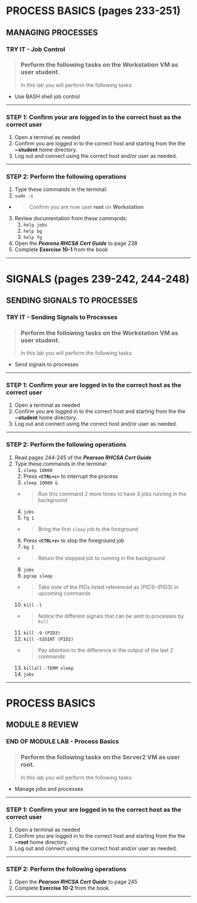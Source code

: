 # PROCESS BASICS (pages 233-251)
## MANAGING PROCESSES

### TRY IT - Job Control

> ### Perform the following tasks on the **Workstation VM** as user **student**.
> In this lab you will perform the following tasks:
- Use BASH shell job control

******
### STEP 1: Confirm your are logged in to the correct host as the correct user
1. Open a terminal as needed
2. Confirm you are logged in to the correct host and starting from the the **~student** home directory.
3. Log out and connect using the correct host and/or user as needed.
******
### STEP 2: Perform the following operations
1. Type these commands in the terminal: 
2. `sudo -i `
- > Confirm you are now user **root** on **Workstation**
3. Review documentation from these commands:
    1) `help jobs`
    2) `help bg`
    3) `help fg`
3. Open the ***Pearons RHCSA Cert Guide*** to page 238
4. Complete **Exercise 10-1** from the book

******

# SIGNALS (pages 239-242, 244-248)
## SENDING SIGNALS TO PROCESSES

### TRY IT - Sending Signals to Processes

> ### Perform the following tasks on the **Workstation VM** as user **student**.
> In this lab you will perform the following tasks:
- Send signals to processes

******
### STEP 1: Confirm your are logged in to the correct host as the correct user
1. Open a terminal as needed
2. Confirm you are logged in to the correct host and starting from the the **~student** home directory.
3. Log out and connect using the correct host and/or user as needed.
******
### STEP 2: Perform the following operations
1. Read pages 244-245 of the ***Pearson RHCSA Cert Guide***
2. Type these commands in the terminal: 
    1) `sleep 10000 `
    2) Press **`<CTRL+c>`** to interrupt the process
    3) `sleep 10000 &`
    - > Run this command 2 more times to have 3 jobs running in the background
    4) `jobs`
    5) `fg 1`
    - > Bring the first `sleep` job to the foreground
    6) Press **`<CTRL+z>`** to stop the foreground job
    7) `bg 1`
    - > Return the stopped job to running in the background
    8) `jobs`
    9) `pgrep sleep`
    - > Take note of the PIDs listed referenced as (PID1)-(PID3) in upcoming commands
    10) `kill -l`
    - > Notice the different signals that can be sent to processes by `kill`
    11) `kill -9 (PID3)`
    12) `kill -SIGINT (PID2)`
    - > Pay attention to the difference in the output of the last 2 commands
    13) `killall -TERM sleep`
    14) `jobs`

******

# PROCESS BASICS
## MODULE 8 REVIEW

### END OF MODULE LAB - Process Basics

> ### Perform the following tasks on the **Server2 VM** as user **root**.
> In this lab you will perform the following tasks:
- Manage jobs and processes

******
### STEP 1: Confirm your are logged in to the correct host as the correct user
1. Open a terminal as needed
2. Confirm you are logged in to the correct host and starting from the the **~root** home directory.
3. Log out and connect using the correct host and/or user as needed.
******
### STEP 2: Perform the following operations
1. Open the ***Pearson RHCSA Cert Guide*** to page 245
2. Complete **Exercise 10-2** from the book

******
